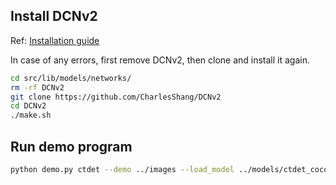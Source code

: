 ## Install DCNv2
Ref: [Installation guide](https://github.com/xingyizhou/CenterNet/issues/118)

In case of any errors, first remove DCNv2, then clone and install it again.
```sh
cd src/lib/models/networks/
rm -rf DCNv2
git clone https://github.com/CharlesShang/DCNv2
cd DCNv2
./make.sh
```

## Run demo program
```sh
python demo.py ctdet --demo ../images --load_model ../models/ctdet_coco_dla_2x.pth
```
